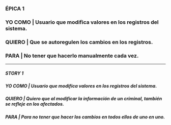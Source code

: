 ### ÉPICA 1  

### YO COMO  | Usuario que modifica valores en los registros del sistema.  
 
### QUIERO  | Que se autoregulen los cambios en los registros.  

### PARA  | No tener que hacerlo manualmente cada vez.  

--------------------------------------------------------------------------------

##### STORY 1 

##### YO COMO | Usuario que modifica valores en los registros del sistema.  
 
##### QUIERO | Quiero que al modificar la información de un criminal, también se refleje en los afectados.  

##### PARA | Para no tener que hacer los cambios en todos ellos de uno en uno.
